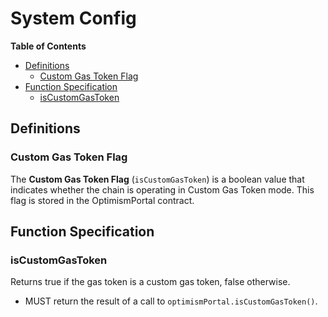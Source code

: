 # System Config

<!-- START doctoc generated TOC please keep comment here to allow auto update -->
<!-- DON'T EDIT THIS SECTION, INSTEAD RE-RUN doctoc TO UPDATE -->
**Table of Contents**

- [Definitions](#definitions)
  - [Custom Gas Token Flag](#custom-gas-token-flag)
- [Function Specification](#function-specification)
  - [isCustomGasToken](#iscustomgastoken)

<!-- END doctoc generated TOC please keep comment here to allow auto update -->

## Definitions

### Custom Gas Token Flag

The **Custom Gas Token Flag** (`isCustomGasToken`) is a boolean value that indicates
whether the chain is operating in Custom Gas Token mode. This flag is stored in
the OptimismPortal contract.

## Function Specification

### isCustomGasToken

Returns true if the gas token is a custom gas token, false otherwise.

- MUST return the result of a call to `optimismPortal.isCustomGasToken()`.
